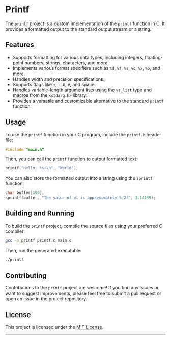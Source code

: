 # Printf

The `printf` project is a custom implementation of the `printf` function in C. It provides a formatted output to the standard output stream or a string.

## Features

- Supports formatting for various data types, including integers, floating-point numbers, strings, characters, and more.
- Implements various format specifiers such as `%d`, `%f`, `%s`, `%c`, `%x`, `%o`, and more.
- Handles width and precision specifications.
- Supports flags like `+`, `-`, `0`, `#`, and space.
- Handles variable-length argument lists using the `va_list` type and macros from the `<stdarg.h>` library.
- Provides a versatile and customizable alternative to the standard `printf` function.

## Usage

To use the `printf` function in your C program, include the `printf.h` header file:

```c
#include "main.h"
```

Then, you can call the `printf` function to output formatted text:

```c
printf("Hello, %s!\n", "World");
```

You can also store the formatted output into a string using the `sprintf` function:

```c
char buffer[100];
sprintf(buffer, "The value of pi is approximately %.2f", 3.14159);
```

## Building and Running

To build the `printf` project, compile the source files using your preferred C compiler:

```bash
gcc -o printf printf.c main.c
```

Then, run the generated executable:

```bash
./printf
```

## Contributing

Contributions to the `printf` project are welcome! If you find any issues or want to suggest improvements, please feel free to submit a pull request or open an issue in the project repository.

## License

This project is licensed under the [MIT License](LICENSE).

---
